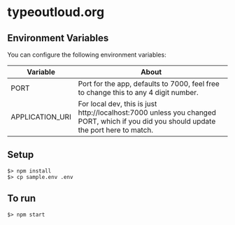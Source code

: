 # typeoutloud.org

## Environment Variables

You can configure the following environment variables:

|Variable|About|
|--------|-----|
| PORT | Port for the app, defaults to 7000, feel free to change this to any 4 digit number.
| APPLICATION_URI | For local dev, this is just http://localhost:7000 unless you changed PORT, which if you did you should update the port here to match.

## Setup

```
$> npm install
$> cp sample.env .env
```

## To run

```
$> npm start
```
